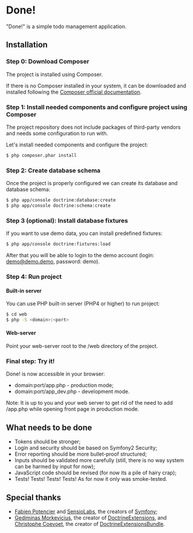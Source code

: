 Done!
=====

"Done!" is a simple todo management application.


## Installation

### Step 0: Download Composer

The project is installed using Composer.

If there is no Composer installed in your system, it can be downloaded and installed following
the [Composer official documentation](http://getcomposer.org/doc/00-intro.md#installation-nix).

### Step 1: Install needed components and configure project using Composer

The project repository does not include packages of third-party vendors and needs some configuration to run with.

Let's install needed components and configure the project:
``` bash
$ php composer.phar install
```

### Step 2: Create database schema

Once the project is properly configured we can create its database and database schema:
``` bash
$ php app/console doctrine:database:create
$ php app/console doctrine:schema:create
```

### Step 3 (optional): Install database fixtures

If you want to use demo data, you can install predefined fixtures:
``` bash
$ php app/console doctrine:fixtures:load
```

After that you will be able to login to the demo account (login: demo@demo.demo, password: demo).

### Step 4: Run project

#### Built-in server
You can use PHP built-in server (PHP4 or higher) to run project:
``` bash
$ cd web
$ php -S <domain>:<port>
```

#### Web-server

Point your web-server root to the /web directory of the project.

### Final step: Try it!

Done! is now accessible in your browser:
- domain:port/app.php - production mode;
- domain:port/app_dev.php - development mode.

Note: It is up to you and your web server to get rid of the need to add /app.php while opening front page
in production mode.

## What needs to be done
- Tokens should be stronger;
- Login and security should be based on Symfony2 Security;
- Error reporting should be more bullet-proof structured;
- Inputs should be validated more carefully (still, there is no way system can be harmed by input for now);
- JavaScript code should be revised (for now its a pile of hairy crap);
- Tests! Tests! Tests! Tests! As for now it only was smoke-tested.

## Special thanks
- [Fabien Potencier](https://github.com/fabpot) and [SensioLabs](http://sensiolabs.com/), the creators of
[Symfony](https://github.com/symfony);
- [Gediminas Morkevicius](https://github.com/l3pp4rd), the creator
of [DoctrineExtensions](https://github.com/l3pp4rd/DoctrineExtensions),
and [Christophe Coevoet](https://github.com/stof), the creator
of [DoctrineExtensionsBundle](https://github.com/stof/DoctrineExtensionsBundle).